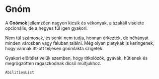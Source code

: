 # Gnóm

A **Gnómok** jellemzően nagyon kicsik és vékonyak, a szakáll viselete opcionális, de a hegyes fül igen gyakori.

Nem túl számosak, és senki nem tudja, honnan érkeztek, de néhányat minden városban vagy faluban találni. Még olyan pletykák is keringenek, hogy vannak itt-ott teljesen gnómlakta szigetek.

Gyakori előítélet velük szemben, hogy titkolózók, gyávák, hűtlenek és megrögzötten ragaszkodnak dicső múltjukhoz.

`AbilitiesList`